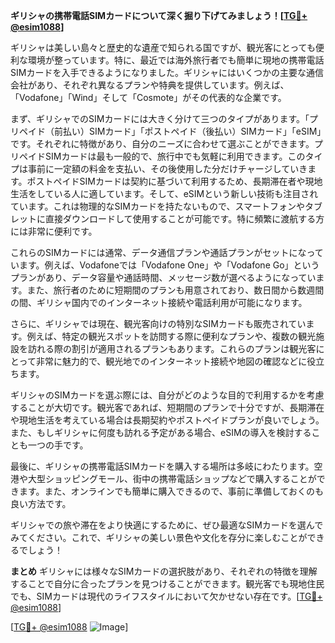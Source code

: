 **ギリシャの携帯電話SIMカードについて深く掘り下げてみましょう！[[TG💪+ @esim1088](https://t.me/s/esim1088)]**

ギリシャは美しい島々と歴史的な遺産で知られる国ですが、観光客にとっても便利な環境が整っています。特に、最近では海外旅行者でも簡単に現地の携帯電話SIMカードを入手できるようになりました。ギリシャにはいくつかの主要な通信会社があり、それぞれ異なるプランや特典を提供しています。例えば、「Vodafone」「Wind」そして「Cosmote」がその代表的な企業です。

まず、ギリシャでのSIMカードには大きく分けて三つのタイプがあります。「プリペイド（前払い）SIMカード」「ポストペイド（後払い）SIMカード」「eSIM」です。それぞれに特徴があり、自分のニーズに合わせて選ぶことができます。プリペイドSIMカードは最も一般的で、旅行中でも気軽に利用できます。このタイプは事前に一定額の料金を支払い、その後使用した分だけチャージしていきます。ポストペイドSIMカードは契約に基づいて利用するため、長期滞在者や現地生活をしている人に適しています。そして、eSIMという新しい技術も注目されています。これは物理的なSIMカードを持たないもので、スマートフォンやタブレットに直接ダウンロードして使用することが可能です。特に頻繁に渡航する方には非常に便利です。

これらのSIMカードには通常、データ通信プランや通話プランがセットになっています。例えば、Vodafoneでは「Vodafone One」や「Vodafone Go」というプランがあり、データ容量や通話時間、メッセージ数が選べるようになっています。また、旅行者のために短期間のプランも用意されており、数日間から数週間の間、ギリシャ国内でのインターネット接続や電話利用が可能になります。

さらに、ギリシャでは現在、観光客向けの特別なSIMカードも販売されています。例えば、特定の観光スポットを訪問する際に便利なプランや、複数の観光施設を訪れる際の割引が適用されるプランもあります。これらのプランは観光客にとって非常に魅力的で、観光地でのインターネット接続や地図の確認などに役立ちます。

ギリシャのSIMカードを選ぶ際には、自分がどのような目的で利用するかを考慮することが大切です。観光客であれば、短期間のプランで十分ですが、長期滞在や現地生活を考えている場合は長期契約やポストペイドプランが良いでしょう。また、もしギリシャに何度も訪れる予定がある場合、eSIMの導入を検討することも一つの手です。

最後に、ギリシャの携帯電話SIMカードを購入する場所は多岐にわたります。空港や大型ショッピングモール、街中の携帯電話ショップなどで購入することができます。また、オンラインでも簡単に購入できるので、事前に準備しておくのも良い方法です。

ギリシャでの旅や滞在をより快適にするために、ぜひ最適なSIMカードを選んでみてください。これで、ギリシャの美しい景色や文化を存分に楽しむことができるでしょう！

**まとめ**
ギリシャには様々なSIMカードの選択肢があり、それぞれの特徴を理解することで自分に合ったプランを見つけることができます。観光客でも現地住民でも、SIMカードは現代のライフスタイルにおいて欠かせない存在です。[[TG💪+ @esim1088](https://t.me/s/esim1088)]

[[TG💪+ @esim1088](https://t.me/s/esim1088) ![Image](https://i.postimg.cc/Y0z9fWf4/image.png)]